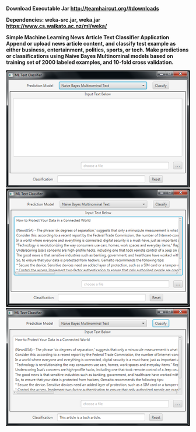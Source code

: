 <b>Download Executable Jar<b>
 http://teamhaircut.org/#downloads 

<b>Dependencies:</b> weka-src.jar, weka.jar <br>
https://www.cs.waikato.ac.nz/ml/weka/

<b>Simple Machine Learning News Article Text Classifier Application</b><br>
Append or upload news article content, and classify test example as either business, entertainment, politics, sports, or tech.  Make predictions or classifications using Naive Bayes Multinominal models based on training set of 2000 labeled examples, and 10-fold cross validation.

![alt text](https://github.com/TeamHaircut/MLWithWeka/blob/master/MLWithWeka/src/res/demo0.png)
![alt text](https://github.com/TeamHaircut/MLWithWeka/blob/master/MLWithWeka/src/res/demo1.png)
![alt text](https://github.com/TeamHaircut/MLWithWeka/blob/master/MLWithWeka/src/res/demo2.png)


